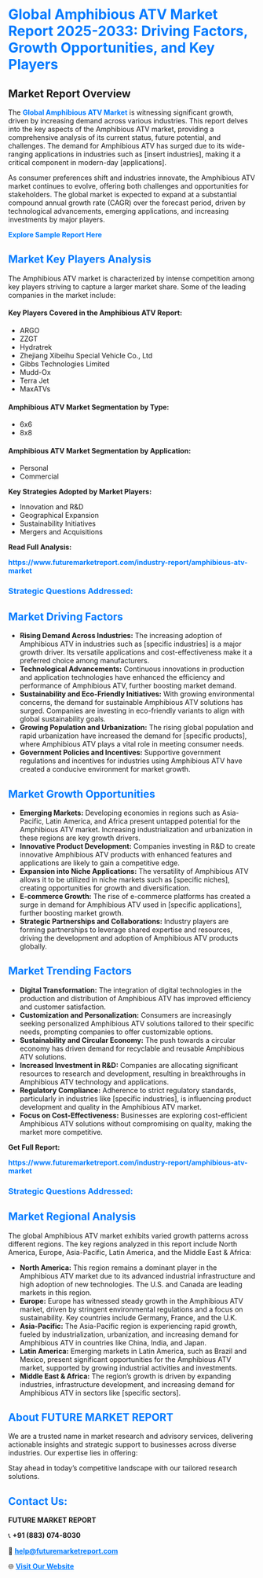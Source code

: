 <h1 style="color: #007BFF;">Global Amphibious ATV Market Report 2025-2033: Driving Factors, Growth Opportunities, and Key Players</h1>

<section id="overview">
<h2>Market Report Overview</h2>
<p>The <a href="https://www.futuremarketreport.com/industry-report/amphibious-atv-market" style="color: #007BFF; text-decoration: none;"><strong>Global Amphibious ATV Market</strong></a> is witnessing significant growth, driven by increasing demand across various industries. This report delves into the key aspects of the Amphibious ATV market, providing a comprehensive analysis of its current status, future potential, and challenges. The demand for Amphibious ATV has surged due to its wide-ranging applications in industries such as [insert industries], making it a critical component in modern-day [applications].</p>
<p>As consumer preferences shift and industries innovate, the Amphibious ATV market continues to evolve, offering both challenges and opportunities for stakeholders. The global market is expected to expand at a substantial compound annual growth rate (CAGR) over the forecast period, driven by technological advancements, emerging applications, and increasing investments by major players.</p>
</section>

<section id="overview">
<p><a href="https://www.futuremarketreport.com/request-sample/reportId=85747" style="color: #007BFF; text-decoration: none;"><strong>Explore Sample Report Here</strong></a></p>
</section>

<section id="key-players">
<h2 style="color: #007BFF;">Market Key Players Analysis</h2>
<p>The Amphibious ATV market is characterized by intense competition among key players striving to capture a larger market share. Some of the leading companies in the market include:</p>
<h4>Key Players Covered in the Amphibious ATV Report:</h4>
<ul><li>ARGO</li><li>ZZGT</li><li>Hydratrek</li><li>Zhejiang Xibeihu Special Vehicle Co., Ltd</li><li>Gibbs Technologies Limited</li><li>Mudd-Ox</li><li>Terra Jet</li><li>MaxATVs</li></ul>
<h4>Amphibious ATV Market Segmentation by Type:</h4>
<ul><li>6x6</li><li>8x8</li></ul>

<h4>Amphibious ATV Market Segmentation by Application:</h4>
<ul><li>Personal</li><li>Commercial</li></ul>
<p><strong>Key Strategies Adopted by Market Players:</strong></p>
<ul>
<li>Innovation and R&D</li>
<li>Geographical Expansion</li>
<li>Sustainability Initiatives</li>
<li>Mergers and Acquisitions</li>
</ul>
</section>

<section>
<p><strong>Read Full Analysis: </strong></p><a href="https://www.futuremarketreport.com/industry-report/amphibious-atv-market" style="color: #007BFF; text-decoration: none;"><strong>https://www.futuremarketreport.com/industry-report/amphibious-atv-market</strong></a>
<h3 style="color: #007BFF;">Strategic Questions Addressed:</h3>
</section>

<section id="driving-factors">
<h2 style="color: #007BFF;">Market Driving Factors</h2>
<ul>
<li><strong>Rising Demand Across Industries:</strong> The increasing adoption of Amphibious ATV in industries such as [specific industries] is a major growth driver. Its versatile applications and cost-effectiveness make it a preferred choice among manufacturers.</li>
<li><strong>Technological Advancements:</strong> Continuous innovations in production and application technologies have enhanced the efficiency and performance of Amphibious ATV, further boosting market demand.</li>
<li><strong>Sustainability and Eco-Friendly Initiatives:</strong> With growing environmental concerns, the demand for sustainable Amphibious ATV solutions has surged. Companies are investing in eco-friendly variants to align with global sustainability goals.</li>
<li><strong>Growing Population and Urbanization:</strong> The rising global population and rapid urbanization have increased the demand for [specific products], where Amphibious ATV plays a vital role in meeting consumer needs.</li>
<li><strong>Government Policies and Incentives:</strong> Supportive government regulations and incentives for industries using Amphibious ATV have created a conducive environment for market growth.</li>
</ul>
</section>

<section id="growth-opportunities">
<h2 style="color: #007BFF;">Market Growth Opportunities</h2>
<ul>
<li><strong>Emerging Markets:</strong> Developing economies in regions such as Asia-Pacific, Latin America, and Africa present untapped potential for the Amphibious ATV market. Increasing industrialization and urbanization in these regions are key growth drivers.</li>
<li><strong>Innovative Product Development:</strong> Companies investing in R&D to create innovative Amphibious ATV products with enhanced features and applications are likely to gain a competitive edge.</li>
<li><strong>Expansion into Niche Applications:</strong> The versatility of Amphibious ATV allows it to be utilized in niche markets such as [specific niches], creating opportunities for growth and diversification.</li>
<li><strong>E-commerce Growth:</strong> The rise of e-commerce platforms has created a surge in demand for Amphibious ATV used in [specific applications], further boosting market growth.</li>
<li><strong>Strategic Partnerships and Collaborations:</strong> Industry players are forming partnerships to leverage shared expertise and resources, driving the development and adoption of Amphibious ATV products globally.</li>
</ul>
</section>

<section id="trending-factors">
<h2 style="color: #007BFF;">Market Trending Factors</h2>
<ul>
<li><strong>Digital Transformation:</strong> The integration of digital technologies in the production and distribution of Amphibious ATV has improved efficiency and customer satisfaction.</li>
<li><strong>Customization and Personalization:</strong> Consumers are increasingly seeking personalized Amphibious ATV solutions tailored to their specific needs, prompting companies to offer customizable options.</li>
<li><strong>Sustainability and Circular Economy:</strong> The push towards a circular economy has driven demand for recyclable and reusable Amphibious ATV solutions.</li>
<li><strong>Increased Investment in R&D:</strong> Companies are allocating significant resources to research and development, resulting in breakthroughs in Amphibious ATV technology and applications.</li>
<li><strong>Regulatory Compliance:</strong> Adherence to strict regulatory standards, particularly in industries like [specific industries], is influencing product development and quality in the Amphibious ATV market.</li>
<li><strong>Focus on Cost-Effectiveness:</strong> Businesses are exploring cost-efficient Amphibious ATV solutions without compromising on quality, making the market more competitive.</li>
</ul>
</section>

<section>
<p><strong>Get Full Report: </strong></p><a href="https://www.futuremarketreport.com/industry-report/amphibious-atv-market" style="color: #007BFF; text-decoration: none;"><strong>https://www.futuremarketreport.com/industry-report/amphibious-atv-market</strong></a>
<h3 style="color: #007BFF;">Strategic Questions Addressed:</h3>
</section>


<section id="regional-analysis">
<h2 style="color: #007BFF;">Market Regional Analysis</h2>
<p>The global Amphibious ATV market exhibits varied growth patterns across different regions. The key regions analyzed in this report include North America, Europe, Asia-Pacific, Latin America, and the Middle East & Africa:</p>
<ul>
<li><strong>North America:</strong> This region remains a dominant player in the Amphibious ATV market due to its advanced industrial infrastructure and high adoption of new technologies. The U.S. and Canada are leading markets in this region.</li>
<li><strong>Europe:</strong> Europe has witnessed steady growth in the Amphibious ATV market, driven by stringent environmental regulations and a focus on sustainability. Key countries include Germany, France, and the U.K.</li>
<li><strong>Asia-Pacific:</strong> The Asia-Pacific region is experiencing rapid growth, fueled by industrialization, urbanization, and increasing demand for Amphibious ATV in countries like China, India, and Japan.</li>
<li><strong>Latin America:</strong> Emerging markets in Latin America, such as Brazil and Mexico, present significant opportunities for the Amphibious ATV market, supported by growing industrial activities and investments.</li>
<li><strong>Middle East & Africa:</strong> The region’s growth is driven by expanding industries, infrastructure development, and increasing demand for Amphibious ATV in sectors like [specific sectors].</li>
</ul>
</section>

<footer>
<h2 style="color: #007BFF;">About FUTURE MARKET REPORT</h2>
<p>We are a trusted name in market research and advisory services, delivering actionable insights and strategic support to businesses across diverse industries. Our expertise lies in offering:</p>

<p>Stay ahead in today’s competitive landscape with our tailored research solutions.</p>

<h2 style="color: #007BFF;">Contact Us:</h2>
<p><strong>FUTURE MARKET REPORT</strong></p>
<p>📞 <strong>+91 (883) 074-8030</strong></p>
<p>📧 <strong><a href="mailto:help@futuremarketreport.com" style="color: #007BFF;">help@futuremarketreport.com</a></strong></p>
<p>🌐 <strong><a href="https://www.futuremarketreport.com/" style="color: #007BFF;">Visit Our Website</a></strong></p>
</footer>